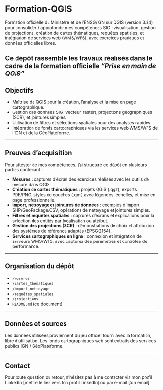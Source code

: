 # Formation-QGIS
Formation officielle du Ministère et de l’ENSG/IGN sur QGIS (version 3.34) pour consolider / approfondir mes compétences SIG : visualisation, gestion de projections, création de cartes thématiques, requêtes spatiales, et intégration de services web (WMS/WFS), avec exercices pratiques et données officielles libres.


Ce dépôt rassemble les travaux réalisés dans le cadre de la formation officielle *“Prise en main de QGIS”* 
---

## Objectifs

- Maîtrise de QGIS pour la création, l’analyse et la mise en page cartographique.  
- Gestion des données SIG (vecteur, raster), projections géographiques (SCR), et jointures simples.  
- Utilisation de filtres et sélections spatiales pour des analyses rapides.  
- Intégration de fonds cartographiques via les services web WMS/WFS de l’IGN et de la GéoPlateforme.  

---

## Preuves d’acquisition

Pour attester de mes compétences, j’ai structuré ce dépôt en plusieurs parties contenant :  

- **Mesures** : captures d’écran des exercices réalisés avec les outils de mesure dans QGIS.  
- **Création de cartes thématiques** : projets QGIS (.qgz), exports PDF/PNG, styles de couches (.qml) avec légendes, échelles, et mise en page professionnelle.  
- **Import, nettoyage et jointures de données** : exemples d’import SHP/GeoPackage/CSV, opérations de nettoyage et jointures simples.  
- **Filtres et requêtes spatiales** : captures d’écrans et explications pour la sélection des entités par localisation ou attribut.  
- **Gestion des projections (SCR)** : démonstrations de choix et attribution des systèmes de référence adaptés (EPSG:2154).  
- **Services cartographiques en ligne** : connexion et intégration de serveurs WMS/WFS, avec captures des paramètres et contrôles de performance.  

---

## Organisation du dépôt

- `/mesures`  
- `/cartes_thematiques`  
- `/import_nettoyage`  
- `/requêtes_spatiales`  
- `/projections`  
- `README.md` (ce document)  

---

## Données et sources

Les données utilisées proviennent du jeu officiel fourni avec la formation, libre d’utilisation. Les fonds cartographiques web sont extraits des services publics IGN / GéoPlateforme.

---

## Contact

Pour toute question ou retour, n’hésitez pas à me contacter via mon profil LinkedIn [mettre le lien vers ton profil LinkedIn] ou par e-mail [ton email].
